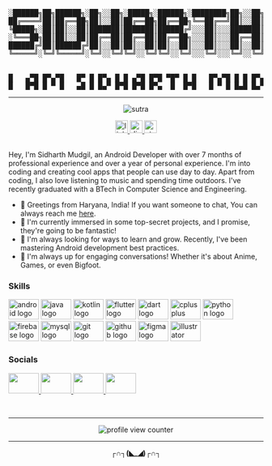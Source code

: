 <pre align="center">
░██████╗██╗██████╗░██╗░░██╗░█████╗░██████╗░████████╗██╗░░██╗  ███╗░░░███╗██╗░░░██╗██████╗░░██████╗░██╗██╗░░░░░
██╔════╝██║██╔══██╗██║░░██║██╔══██╗██╔══██╗╚══██╔══╝██║░░██║  ████╗░████║██║░░░██║██╔══██╗██╔════╝░██║██║░░░░░
╚█████╗░██║██║░░██║███████║███████║██████╔╝░░░██║░░░███████║  ██╔████╔██║██║░░░██║██║░░██║██║░░██╗░██║██║░░░░░
░╚═══██╗██║██║░░██║██╔══██║██╔══██║██╔══██╗░░░██║░░░██╔══██║  ██║╚██╔╝██║██║░░░██║██║░░██║██║░░╚██╗██║██║░░░░░
██████╔╝██║██████╔╝██║░░██║██║░░██║██║░░██║░░░██║░░░██║░░██║  ██║░╚═╝░██║╚██████╔╝██████╔╝╚██████╔╝██║███████╗
╚═════╝░╚═╝╚═════╝░╚═╝░░╚═╝╚═╝░░╚═╝╚═╝░░╚═╝░░░╚═╝░░░╚═╝░░╚═╝  ╚═╝░░░░░╚═╝░╚═════╝░╚═════╝░░╚═════╝░╚═╝╚══════╝


█   ▄▀█ █▀▄▀█   █▀ █ █▀▄ █ █ ▄▀█ █▀█ ▀█▀ █ █   █▀▄▀█ █ █ █▀▄ █▀▀ █ █     ▄▄   █▄█ █▀█
█   █▀█ █ ▀ █   ▄█ █ █▄▀ █▀█ █▀█ █▀▄  █  █▀█   █ ▀ █ █▄█ █▄▀ █▄█ █ █▄▄         █  █▄█
</pre>

---
<!--   Freshers, like freshly made wine, mature over time,<br /> -->
<!--   Transforming into skilled programmers, their ascent sublime -->
<!--  अल्पाक्षरमसंदिग्धं सारवद्विश्वतोमुखम् । अस्तो-भमनवद्यं च सूत्रं सूत्रविदो विदुः -->

<div align="center">
  
  ![sutra](https://github.com/SidharthMudgil/SidharthMudgil/assets/68889544/9e18cd27-1055-4c8c-83f9-a5fb5cc7ebec)
</div>

<div align="center">
  <a href="https://www.linkedin.com/in/sidharthmudgil" target="_blank">
    <img src="https://img.shields.io/static/v1?message=LinkedIn&logo=linkedin&label=&color=0077B5&logoColor=white&labelColor=&style=for-the-badge" height="25" alt="linkedin logo"  />
  </a>
  <a href="https://drive.google.com/file/d/1d9QvrNrTHxYIawmRqLwg6p6BEUxpUURB/view?usp=share_link" target="_blank">
    <img src="https://img.shields.io/static/v1?message=My Resume&logo=document&label=&color=333333&logoColor=white&labelColor=&style=for-the-badge" height="25" alt="discord logo"  />
  </a>
  <a href="https://www.stackoverflow.com/users/16177121/sidharth-mudgil" target="_blank">
    <img src="https://img.shields.io/static/v1?message=Stackoverflow&logo=stackoverflow&label=&color=FE7A16&logoColor=white&labelColor=&style=for-the-badge" height="25" alt="stackoverflow logo"  />
  </a>
</div>

</br>
<p>
  Hey, I'm Sidharth Mudgil, an Android Developer with over 7 months of professional experience and over a year of personal experience. I'm into coding and creating cool apps that people can use day to day. Apart from coding, I also love listening to music and spending time outdoors. I've recently graduated with a BTech in Computer Science and Engineering.
</p>

* 👋 Greetings from Haryana, India! If you want someone to chat, You can always reach me [here](mailto:smudgil101@gmail.com).
* 🚀 I'm currently immersed in some top-secret projects, and I promise, they're going to be fantastic!
* 🧠 I'm always looking for ways to learn and grow. Recently, I've been mastering Android development best practices.
* 🌟 I'm always up for engaging conversations! Whether it's about Anime, Games, or even Bigfoot.



### Skills
<div align="left">
  <img src="https://cdn.jsdelivr.net/gh/devicons/devicon/icons/android/android-original.svg" height="40" width="60" alt="android logo"  />
  <img src="https://cdn.jsdelivr.net/gh/devicons/devicon/icons/java/java-original.svg" height="40" width="60" alt="java logo"  />
  <img src="https://cdn.jsdelivr.net/gh/devicons/devicon/icons/kotlin/kotlin-original.svg" height="40" width="60" alt="kotlin logo"  />
  <img src="https://cdn.jsdelivr.net/gh/devicons/devicon/icons/flutter/flutter-original.svg" height="40" width="60" alt="flutter logo"  />
  <img src="https://cdn.jsdelivr.net/gh/devicons/devicon/icons/dart/dart-original.svg" height="40" width="60" alt="dart logo"  />
  <img src="https://cdn.jsdelivr.net/gh/devicons/devicon/icons/cplusplus/cplusplus-original.svg" height="40" width="60" alt="cplusplus logo"  />
  <img src="https://cdn.jsdelivr.net/gh/devicons/devicon/icons/python/python-original.svg" height="40" width="60" alt="python logo"  />
  <img src="https://cdn.jsdelivr.net/gh/devicons/devicon/icons/firebase/firebase-plain.svg" height="40" width="60" alt="firebase logo"  />
  <img src="https://cdn.jsdelivr.net/gh/devicons/devicon/icons/mysql/mysql-original.svg" height="40" width="60" alt="mysql logo"  />
  <img src="https://cdn.jsdelivr.net/gh/devicons/devicon/icons/git/git-original.svg" height="40" width="60" alt="git logo"  />
  <img src="https://cdn.jsdelivr.net/gh/devicons/devicon/icons/github/github-original.svg" height="40" width="60" alt="github logo"  />
  <img src="https://cdn.jsdelivr.net/gh/devicons/devicon/icons/figma/figma-original.svg" height="40" width="60" alt="figma logo"  />
  <img src="https://cdn.jsdelivr.net/gh/devicons/devicon/icons/illustrator/illustrator-plain.svg" height="40" width="60" alt="illustrator logo"  />
</div>

### Socials
<p align="left">
  <a href="https://discord.com/users/SidharthMudgil#7880" target="_blank" rel="noreferrer">
    <img src="https://raw.githubusercontent.com/danielcranney/readme-generator/main/public/icons/socials/discord.svg" width="60" height="40" />
  </a> 
  <a href="https://www.github.com/sidharthmudgil" target="_blank" rel="noreferrer">
    <img src="https://raw.githubusercontent.com/danielcranney/readme-generator/main/public/icons/socials/github.svg" width="60" height="40" />
  </a> 
  <a href="https://www.linkedin.com/in/sidharthmudgil" target="_blank" rel="noreferrer">
    <img src="https://raw.githubusercontent.com/danielcranney/readme-generator/main/public/icons/socials/linkedin.svg" width="60" height="40" />
  </a> 
  <a href="https://www.stackoverflow.com/users/16177121/sidharth-mudgil" target="_blank" rel="noreferrer">
    <img src="https://raw.githubusercontent.com/danielcranney/readme-generator/main/public/icons/socials/stackoverflow.svg" width="60" height="40" />
  </a>
</p>

</br>

---

<p align="center">
  <img src="https://moe-counter.glitch.me/get/@sidharthmudgil" alt="profile view counter"/>
</p>

---

<p align="center">
  <strong>┌∩┐(<b color="red">◣</b>_<b color="red">◢</b>)┌∩┐</strong>
</p>

